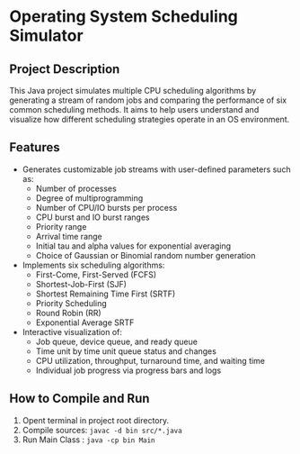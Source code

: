# Operating System Scheduling Simulator

## Project Description
This Java project simulates multiple CPU scheduling algorithms by generating a stream of random jobs and comparing the performance of six common scheduling methods. It aims to help users understand and visualize how different scheduling strategies operate in an OS environment.

## Features
- Generates customizable job streams with user-defined parameters such as:
  - Number of processes
  - Degree of multiprogramming
  - Number of CPU/IO bursts per process
  - CPU burst and IO burst ranges
  - Priority range
  - Arrival time range
  - Initial tau and alpha values for exponential averaging
  - Choice of Gaussian or Binomial random number generation
- Implements six scheduling algorithms:
  - First-Come, First-Served (FCFS)
  - Shortest-Job-First (SJF)
  - Shortest Remaining Time First (SRTF)
  - Priority Scheduling
  - Round Robin (RR)
  - Exponential Average SRTF
- Interactive visualization of:
  - Job queue, device queue, and ready queue
  - Time unit by time unit queue status and changes
  - CPU utilization, throughput, turnaround time, and waiting time
  - Individual job progress via progress bars and logs

## How to Compile and Run
1. Opent terminal in project root directory. 
2. Compile sources: ``` javac -d bin src/*.java ```
3. Run Main Class : ``` java -cp bin Main ```